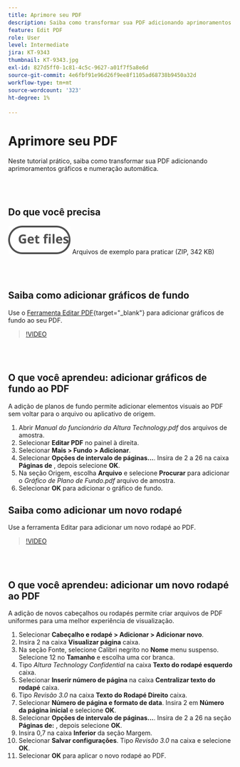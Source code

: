 ```yaml
---
title: Aprimore seu PDF
description: Saiba como transformar sua PDF adicionando aprimoramentos gráficos e numeração automática
feature: Edit PDF
role: User
level: Intermediate
jira: KT-9343
thumbnail: KT-9343.jpg
exl-id: 827d5ff0-1c81-4c5c-9627-a01f7f5a8e6d
source-git-commit: 4e6fbf91e96d26f9ee8f1105ad68738b9450a32d
workflow-type: tm+mt
source-wordcount: '323'
ht-degree: 1%

---
```


# Aprimore seu PDF

Neste tutorial prático, saiba como transformar sua PDF adicionando aprimoramentos gráficos e numeração automática.

<br> 

## Do que você precisa

[![Obter arquivos](../assets/Getfiles.svg)](../assets/Enhance.zip)
Arquivos de exemplo para praticar (ZIP, 342 KB)

<br> 

## Saiba como adicionar gráficos de fundo

Use o [Ferramenta Editar PDF](https://www.adobe.com/br/acrobat/online/pdf-editor.html){target="_blank"} para adicionar gráficos de fundo ao seu PDF.

>[!VIDEO](https://video.tv.adobe.com/v/338746?hidetitle=true)

<br> 

## O que você aprendeu: adicionar gráficos de fundo ao PDF

A adição de planos de fundo permite adicionar elementos visuais ao PDF sem voltar para o arquivo ou aplicativo de origem.

1. Abrir *Manual do funcionário da Altura Technology.pdf* dos arquivos de amostra.
1. Selecionar **Editar PDF** no painel à direita.
1. Selecionar **Mais > Fundo > Adicionar**.
1. Selecionar **Opções de intervalo de páginas...**.
Insira de 2 a 26 na caixa **Páginas de** , depois selecione **OK**.
1. Na seção Origem, escolha **Arquivo** e selecione **Procurar** para adicionar o *Gráfico de Plano de Fundo.pdf* arquivo de amostra.
1. Selecionar **OK** para adicionar o gráfico de fundo.

## Saiba como adicionar um novo rodapé

Use a ferramenta Editar para adicionar um novo rodapé ao PDF.

>[!VIDEO](https://video.tv.adobe.com/v/338745?hidetitle=true)

<br> 

## O que você aprendeu: adicionar um novo rodapé ao PDF

A adição de novos cabeçalhos ou rodapés permite criar arquivos de PDF uniformes para uma melhor experiência de visualização.

1. Selecionar **Cabeçalho e rodapé > Adicionar > Adicionar novo**.
1. Insira 2 na caixa **Visualizar página** caixa.
1. Na seção Fonte, selecione Calibri negrito no **Nome** menu suspenso.
Selecione 12 no **Tamanho** e escolha uma cor branca.
1. Tipo *Altura Technology Confidential* na caixa **Texto do rodapé esquerdo** caixa.
1. Selecionar **Inserir número de página** na caixa **Centralizar texto do rodapé** caixa.
1. Tipo *Revisão 3.0* na caixa **Texto do Rodapé Direito** caixa.
1. Selecionar **Número de página e formato de data**.
Insira 2 em **Número da página inicial** e selecione **OK**.
1. Selecionar **Opções de intervalo de páginas...**.
Insira de 2 a 26 na seção **Páginas de:** , depois selecione **OK**.
1. Insira 0,7 na caixa **Inferior** da seção Margem.
1. Selecionar **Salvar configurações**.
Tipo *Revisão 3.0* na caixa e selecione **OK**.
1. Selecionar **OK** para aplicar o novo rodapé ao PDF.
